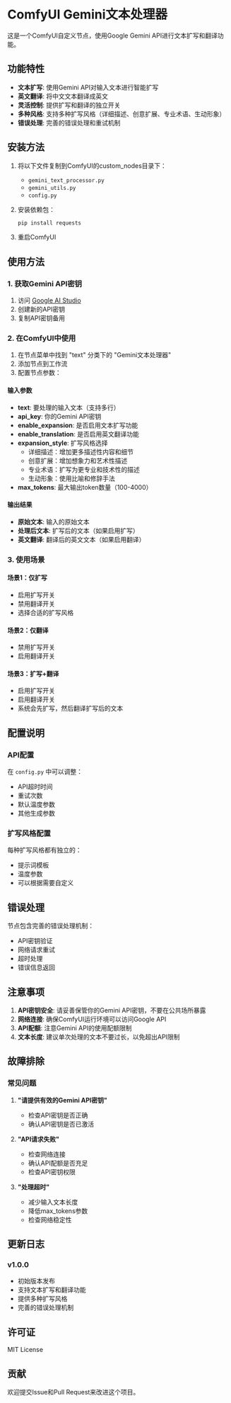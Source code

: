 # ComfyUI Gemini文本处理器

这是一个ComfyUI自定义节点，使用Google Gemini API进行文本扩写和翻译功能。

## 功能特性

- **文本扩写**: 使用Gemini API对输入文本进行智能扩写
- **英文翻译**: 将中文文本翻译成英文
- **灵活控制**: 提供扩写和翻译的独立开关
- **多种风格**: 支持多种扩写风格（详细描述、创意扩展、专业术语、生动形象）
- **错误处理**: 完善的错误处理和重试机制

## 安装方法

1. 将以下文件复制到ComfyUI的custom_nodes目录下：
   - `gemini_text_processor.py`
   - `gemini_utils.py`
   - `config.py`

2. 安装依赖包：
   ```bash
   pip install requests
   ```

3. 重启ComfyUI

## 使用方法

### 1. 获取Gemini API密钥

1. 访问 [Google AI Studio](https://makersuite.google.com/app/apikey)
2. 创建新的API密钥
3. 复制API密钥备用

### 2. 在ComfyUI中使用

1. 在节点菜单中找到 "text" 分类下的 "Gemini文本处理器"
2. 添加节点到工作流
3. 配置节点参数：

#### 输入参数

- **text**: 要处理的输入文本（支持多行）
- **api_key**: 你的Gemini API密钥
- **enable_expansion**: 是否启用文本扩写功能
- **enable_translation**: 是否启用英文翻译功能
- **expansion_style**: 扩写风格选择
  - 详细描述：增加更多描述性内容和细节
  - 创意扩展：增加想象力和艺术性描述
  - 专业术语：扩写为更专业和技术性的描述
  - 生动形象：使用比喻和修辞手法
- **max_tokens**: 最大输出token数量（100-4000）

#### 输出结果

- **原始文本**: 输入的原始文本
- **处理后文本**: 扩写后的文本（如果启用扩写）
- **英文翻译**: 翻译后的英文文本（如果启用翻译）

### 3. 使用场景

#### 场景1：仅扩写
- 启用扩写开关
- 禁用翻译开关
- 选择合适的扩写风格

#### 场景2：仅翻译
- 禁用扩写开关
- 启用翻译开关

#### 场景3：扩写+翻译
- 启用扩写开关
- 启用翻译开关
- 系统会先扩写，然后翻译扩写后的文本

## 配置说明

### API配置
在 `config.py` 中可以调整：
- API超时时间
- 重试次数
- 默认温度参数
- 其他生成参数

### 扩写风格配置
每种扩写风格都有独立的：
- 提示词模板
- 温度参数
- 可以根据需要自定义

## 错误处理

节点包含完善的错误处理机制：
- API密钥验证
- 网络请求重试
- 超时处理
- 错误信息返回

## 注意事项

1. **API密钥安全**: 请妥善保管你的Gemini API密钥，不要在公共场所暴露
2. **网络连接**: 确保ComfyUI运行环境可以访问Google API
3. **API配额**: 注意Gemini API的使用配额限制
4. **文本长度**: 建议单次处理的文本不要过长，以免超出API限制

## 故障排除

### 常见问题

1. **"请提供有效的Gemini API密钥"**
   - 检查API密钥是否正确
   - 确认API密钥是否已激活

2. **"API请求失败"**
   - 检查网络连接
   - 确认API配额是否充足
   - 检查API密钥权限

3. **"处理超时"**
   - 减少输入文本长度
   - 降低max_tokens参数
   - 检查网络稳定性

## 更新日志

### v1.0.0
- 初始版本发布
- 支持文本扩写和翻译功能
- 提供多种扩写风格
- 完善的错误处理机制

## 许可证

MIT License

## 贡献

欢迎提交Issue和Pull Request来改进这个项目。